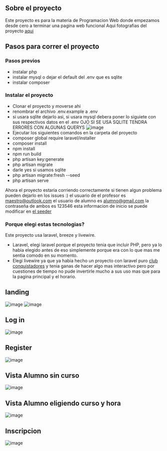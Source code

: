 ## Sobre el proyecto
Este proyecto es para la materia de Programacion Web donde empezamos desde cero a terminar una pagina web funcional
Aqui fotografias del proyecto [aqui](#landing) 

## Pasos para correr el proyecto
### Pasos previos
- instalar php
- instalar mysql o dejar el default del .env que es sqlite
- instalar composer
### Instalar el proyecto
- Clonar el proyecto y moverse ahi
- renombrar el archivo .env.example a .env
- si usara sqlite dejarlo asi, si usara mysql debera poner lo siguiete con sus respectivos datos en el .env
OJO SI SE USA SQLITE TENDRA ERRORES CON ALGUNAS QUERYS
![image](https://github.com/user-attachments/assets/6f31795d-08ad-4ca8-9223-e2e9e3e0838a)
- Ejecutar los siguientes comandos en la carpeta del proyecto
- composer global require laravel/installer
- composer install
- npm install
- npm run build
- php artisan key:generate
- php artisan migrate
- darle yes si usamos sqlite
- php artisan migrate:fresh --seed
- php artisan serve

Ahora el proyecto estaria corriendo correctamente si tienen algun problema pueden dejarlo en los issues :)
el usuario de el profesor es maestro@outlook.com
el usuario de alumno es alumno@gmail.com
la contraseña de ambos es 123546
esta informacion de inicio se puede modificar en [el seeder](https://github.com/joseocio192/autoescuela/blob/master/database/seeders/UserSeeder.php)

### Porque elegi estas tecnologias?
Este proyecto usa laravel, breeze y livewire.
- Laravel, elegi laravel porque el proyecto tenia que incluir PHP, pero ya lo habia elegido antes de eso simplemente porque era con lo que mas me sentia comodo en su momento.
- Elegi livewire ya que ya habia hecho un proyecto con laravel puro [club conquistadores](https://github.com/joseocio192/Club-Conquistadores/) y tenia ganas de hacer algo mas interactivo pero por cuestiones de tiempo no pude invertirle mucho a sus uso mas que para la pagina principal y el horario.


## landing
![image](https://github.com/user-attachments/assets/672ff9a1-bc0d-43c5-81f7-d217d4ace9d7)
![image](https://github.com/user-attachments/assets/28958595-502a-48da-9e6e-5659383207ac)
## Log in
![image](https://github.com/user-attachments/assets/5b36c5fd-522e-4540-9787-397feb96ec32)
## Register
![image](https://github.com/user-attachments/assets/824c68da-2332-48ab-af1a-e7c23411ed2a)
## Vista Alumno sin curso
![image](https://github.com/user-attachments/assets/41d98591-050d-4fd0-bab4-68df1658a9e6)
## Vista Alumno eligiendo curso y hora
![image](https://github.com/user-attachments/assets/340567be-71b0-48ad-aa1c-d5f25c8360b9)
## Inscripcion 
![image](https://github.com/user-attachments/assets/41aa20e4-a9e9-4dda-9d39-d9d6392dbf9e)
